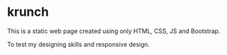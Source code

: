 # krunch

This is a static web page created using only HTML, CSS, JS and Bootstrap.

To test my designing skills and responsive design.
